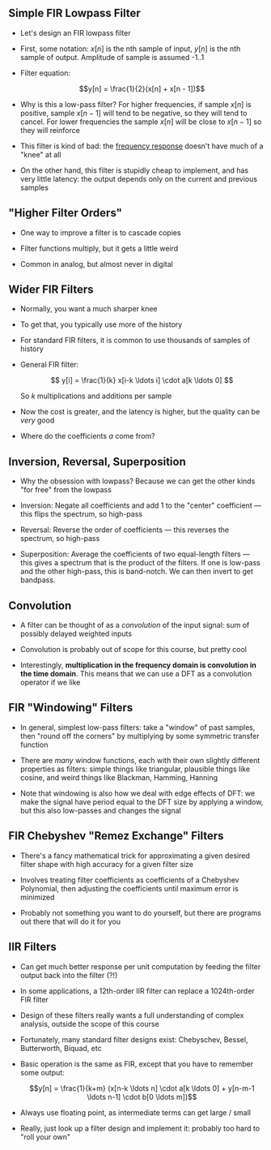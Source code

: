 ## Simple FIR Lowpass Filter

* Let's design an FIR lowpass filter

* First, some notation: $x[n]$ is the nth sample of input,
  $y[n]$ is the nth sample of output. Amplitude of sample is
  assumed -1..1

* Filter equation:

    $$y[n] = \frac{1}{2}(x[n] + x[n - 1])$$

* Why is this a low-pass filter? For higher
  frequencies, if sample $x[n]$ is positive, sample $x[n-1]$
  will tend to be negative, so they will tend to cancel. For
  lower frequencies the sample $x[n]$ will be close to
  $x[n-1]$ so they will reinforce

* This filter is kind of bad: the
  [frequency response](http://www.dsprelated.com/josimages_new/filters/img115.png)
  doesn't have much of a "knee" at all

* On the other hand, this filter is stupidly cheap to
  implement, and has very little latency: the output depends
  only on the current and previous samples

## "Higher Filter Orders"

* One way to improve a filter is to cascade copies

* Filter functions multiply, but it gets a little weird

* Common in analog, but almost never in digital

## Wider FIR Filters

* Normally, you want a much sharper knee

* To get that, you typically use more of the history

* For standard FIR filters, it is common to use
  thousands of samples of history

* General FIR filter:

  $$ y[i] = \frac{1}{k} x[i-k \ldots i] \cdot a[k \ldots 0] $$

  So $k$ multiplications and additions per sample

* Now the cost is greater, and the latency is higher, but
  the quality can be *very* good

* Where do the coefficients $a$ come from?

## Inversion, Reversal, Superposition

* Why the obsession with lowpass? Because we can get the
  other kinds "for free" from the lowpass

* Inversion: Negate all coefficients and add 1 to the
  "center" coefficient — this flips the spectrum, so high-pass

* Reversal: Reverse the order of coefficients — this
  reverses the spectrum, so high-pass

* Superposition: Average the coefficients of two
  equal-length filters — this gives a spectrum that is the
  product of the filters. If one is low-pass and the other
  high-pass, this is band-notch. We can then invert to get
  bandpass.

## Convolution

* A filter can be thought of as a *convolution* of the input
  signal: sum of possibly delayed weighted inputs

* Convolution is probably out of scope for this course, but
  pretty cool

* Interestingly, **multiplication in the frequency domain is
  convolution in the time domain**. This means that we can
  use a DFT as a convolution operator if we like

## FIR "Windowing" Filters

* In general, simplest low-pass filters: take a "window" of
  past samples, then "round off the corners" by multiplying
  by some symmetric transfer function

* There are *many* window functions, each with their own
  slightly different properties as filters: simple things
  like triangular, plausible things like cosine, and weird
  things like Blackman, Hamming, Hanning

* Note that windowing is also how we deal with edge effects
  of DFT: we make the signal have period equal to the DFT
  size by applying a window, but this also low-passes and
  changes the signal

## FIR Chebyshev "Remez Exchange" Filters

* There's a fancy mathematical trick for approximating a
  given desired filter shape with high accuracy for a given
  filter size

* Involves treating filter coefficients as coefficients of a
  Chebyshev Polynomial, then adjusting the coefficients
  until maximum error is minimized

* Probably not something you want to do yourself, but there
  are programs out there that will do it for you

## IIR Filters

* Can get much better response per unit computation by
  feeding the filter output back into the filter (?!)

* In some applications, a 12th-order IIR filter can replace
  a 1024th-order FIR filter

* Design of these filters really wants a full understanding
  of complex analysis, outside the scope of this course

* Fortunately, many standard filter designs exist:
  Chebyschev, Bessel, Butterworth, Biquad, etc

* Basic operation is the same as FIR, except that you have
  to remember some output:

    $$y[n] = \frac{1}{k+m} (x[n-k \ldots n] \cdot a[k \ldots 0] + y[n-m-1 \ldots n-1] \cdot b[0 \ldots m])$$

* Always use floating point, as intermediate terms can get
  large / small

* Really, just look up a filter design and implement it:
  probably too hard to "roll your own"
